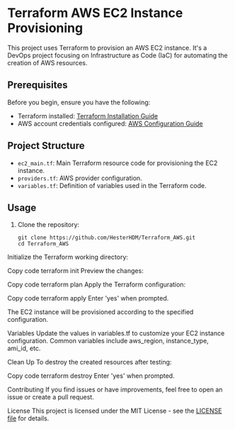 # Terraform AWS EC2 Instance Provisioning

This project uses Terraform to provision an AWS EC2 instance. It's a DevOps project focusing on Infrastructure as Code (IaC) for automating the creation of AWS resources.

## Prerequisites

Before you begin, ensure you have the following:

- Terraform installed: [Terraform Installation Guide](https://learn.hashicorp.com/tutorials/terraform/install-cli)
- AWS account credentials configured: [AWS Configuration Guide](https://docs.aws.amazon.com/cli/latest/userguide/cli-configure-files.html)

## Project Structure

- `ec2_main.tf`: Main Terraform resource code for provisioning the EC2 instance.
- `providers.tf`: AWS provider configuration.
- `variables.tf`: Definition of variables used in the Terraform code.

## Usage

1. Clone the repository:

   ```
   git clone https://github.com/HesterHDM/Terraform_AWS.git
   cd Terraform_AWS
Initialize the Terraform working directory:


Copy code
terraform init
Preview the changes:


Copy code
terraform plan
Apply the Terraform configuration:


Copy code
terraform apply
Enter 'yes' when prompted.

The EC2 instance will be provisioned according to the specified configuration.

Variables
Update the values in variables.tf to customize your EC2 instance configuration.
Common variables include aws_region, instance_type, ami_id, etc.

Clean Up
To destroy the created resources after testing:


Copy code
terraform destroy
Enter 'yes' when prompted.

Contributing
If you find issues or have improvements, feel free to open an issue or create a pull request.

License
This project is licensed under the MIT License - see the [LICENSE file](https://github.com/HesterHDM/Terraform_AWS/blob/main/LICENSE) for details.
